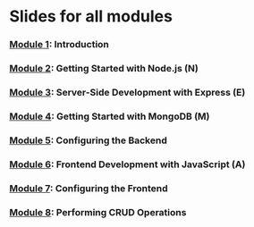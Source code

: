 # Slides for all modules

### [Module 1](../Module%201/Slides/README.md): Introduction

### [Module 2](../Module%202/Slides/README.md): Getting Started with Node.js (N)

### [Module 3](../Module%203/Slides/README.md): Server-Side Development with Express (E)

### [Module 4](../Module%204/Slides/README.md): Getting Started with MongoDB (M)

### [Module 5](../Module%205/Slides/README.md): Configuring the Backend

### [Module 6](../Module%206/Slides/README.md): Frontend Development with JavaScript (A)

### [Module 7](../Module%207/Slides/README.md): Configuring the Frontend

### [Module 8](../Module%208/Slides/README.md): Performing CRUD Operations
